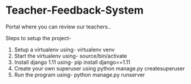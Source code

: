 # Teacher-Feedback-System
Portal where you can review our teachers..

Steps to setup the project-
1. Setup a virtualenv using- virtualenv venv
2. Start the virtualenv using- source/bin/activate
3. Install django 1.11 using- pip install django==1.11
4. Create your own superuser using python manage.py createsuperuser
5. Run the program using- python manage.py runserver

